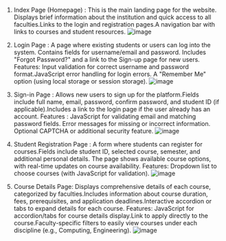 1. Index Page (Homepage) :
This is the main landing page for the website. Displays brief information about the institution and quick access to all faculties.Links to the login and registration pages.A navigation bar with links to courses and student resources.
![image](https://github.com/user-attachments/assets/1a689aa6-d9a8-4572-a7f6-55619944eb26)
3. Login Page :
A page where existing students or users can log into the system. Contains fields for username/email and password. Includes "Forgot Password?" and a link to the Sign-up page for new users.
Features:
Input validation for correct username and password format.JavaScript error handling for login errors. A "Remember Me" option (using local storage or session storage).
![image](https://github.com/user-attachments/assets/03537e9b-a3a3-4c6f-8a2c-5cdb2030d0b1)

4. Sign-in Page :
Allows new users to sign up for the platform.Fields include full name, email, password, confirm password, and student ID (if applicable).Includes a link to the login page if the user already has an account.
Features :
JavaScript for validating email and matching password fields. Error messages for missing or incorrect information. Optional CAPTCHA or additional security feature.
![image](https://github.com/user-attachments/assets/5ef28bd7-6b28-4604-9eb9-688640ecb4e7)

5. Student Registration Page :
A form where students can register for courses.Fields include student ID, selected course, semester, and additional personal details. The page shows available course options, with real-time updates on course availability.
Features:
Dropdown list to choose courses (with JavaScript for validation).
![image](https://github.com/user-attachments/assets/9593dcc9-18b6-4239-bae9-a0a5ba591ab0)

6. Course Details Page:
Displays comprehensive details of each course, categorized by faculties.Includes information about course duration, fees, prerequisites, and application deadlines.Interactive accordion or tabs to expand details for each course.
Features:
JavaScript for accordion/tabs for course details display.Link to apply directly to the course.Faculty-specific filters to easily view courses under each discipline (e.g., Computing, Engineering).
![image](https://github.com/user-attachments/assets/16997a29-c70d-40f6-bdba-cf7be69cf573)

